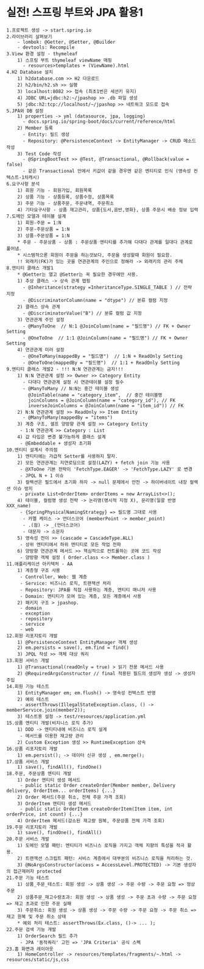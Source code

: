 # 실전! 스프링 부트와 JPA 활용1
    1.프로젝트 생성 -> start.spring.io
    2.라이브러리 살펴보기
        - lombok: @Getter, @Setter, @Builder
        - devtools: Recompile 
    3.View 환경 설정 - thymeleaf
        1) 스프링 부트 thymeleaf viewName 매핑
          - resources>templates + (ViewName).html
    4.H2 Database 설치
        1) h2database.com >> H2 다운로드
        2) h2/bin/h2.sh >> 실행
        3) localhost:8082 >> 접속 (최초1번은 세션키 유지)
        4) JDBC URL=jdbc:h2:~/jpashop >> .db 파일 생성
        5) jdbc:h2:tcp://localhost/~/jpashop >> 네트워크 모드로 접속
    5.JPA와 DB 설정
        1) properties -> yml (datasource, jpa, logging)
          - docs.spring.io/spring-boot/docs/current/reference/html
        2) Member 등록
          - Entity: 필드 생성 
          - Repository: @PersistenceContext -> EntityManager -> CRUD 메소드 작성 
        3) Test Code 작성
          - @SpringBootTest >> @Test, @Transactional, @Rollback(value = false)
          - 같은 Transactional 안에서 키값이 같을 경우엔 같은 엔티티로 인식 (영속성 컨텍스트-1차캐시)
    6.요구사항 분석
        1) 회원 기능 - 회원가입, 회원목록
        2) 상품 기능 - 상품등록, 상품수정, 상품목록
        3) 주문 기능 - 상품주문, 주문내역, 주문취소
        4) 기타요구사항 - 상품 재고관리, 상품{도서,음반,영화}, 상품 주문시 배송 정보 입력
    7.도메인 모델과 테이블 설계
        1) 회원-주문 = 1:N 
        2) 주문-주문상품 = 1:N
        3) 상품-주문상품 = 1:N
        * 주문 - 주문상품 - 상품 : 주문상품 엔티티를 추가해 다대다 관계를 일대다 관계로 풀어냄.
        * 시스템적으론 회원이 주문을 하는것보다, 주문을 생성할때 회원이 필요함.
        !! 외래키(FK)가 있는 곳을 연관관계의 주인으로 정해라 -> 외래키의 관리 주체
    8.엔티티 클래스 개발1
        * @Getter는 열고 @Setter는 꼭 필요한 경우에만 사용.
        1) 추상 클래스 -> 상속 관계 맵핑  
          - @Inheritance(strategy =InheritanceType.SINGLE_TABLE ) // 전략 지정
          - @DiscriminatorColumn(name = "dtype") // 분류 컬럼 지정
        2) 클래스 상속 관계
          - @DiscriminatorValue("B") // 분류 컬럼 값 지정
        3) 연관관계 주인 설정 
          - @ManyToOne  // N:1 @JoinColumn(name = "필드명") // FK + Owner Setting
          - @OneToOne  // 1:1 @JoinColumn(name = "필드명") // FK + Owner Setting
        4) 연관관계 미러 설정
          - @OneToMany(mappedBy = "필드명")  // 1:N + ReadOnly Setting 
          - @OneToOne(mappedBy = "필드명")  // 1:1 + ReadOnly Setting
    9.엔티티 클래스 개발2 - !!! N:N 연관관계는 금지!!!
        1) N:N 연관관계 설정 >> Owner >> Category Entity
          - 다대다 연관관계 설정 시 연관테이블 설정 필수
          - @ManyToMany // N:N는 중간 테이블 생성
            @JoinTable(name = "category_item",  // 중간 테이블명
            joinColumns = @JoinColumn(name = "category_id"), // FK
            inverseJoinColumns = @JoinColumn(name = "item_id")) // FK
        2) N:N 연관관계 설정 >> ReadOnly >> Item Entity
          - @ManyToMany(mappedBy = "items")
        3) 계층 구조, 셀프 양방향 관계 설정 >> Category Entity
         - 1:N 연관관계 >> Category : List
        4) 값 타입은 변경 불가능하게 클래스 설계
         - @Embeddable + 생성자 초기화 
    10.엔티티 설계시 주의점
        1) 엔티티에는 가급적 Setter를 사용하지 말자.
        2) 모든 연관관계는 지연로딩으로 설정(LAZY) + fetch join 기능 사용
         - @XToOne 기본 전략이 'FetchType.EAGER' -> 'FetchType.LAZY' 로 변경
         - JPQL N + 1 이슈
        3) 컬렉션은 필드에서 초기화 하자 -> null 문제에서 안전 -> 하이버네이트 내장 컬렉션 이슈 방지
         - private List<OrderItem> orderItems = new ArrayList<>();
        4) 테이블, 컬럼명 생성 전략 -> 논리명(명시적 지정 X), 문리명(일괄 반영 XXX_name)
         - {SpringPhysicalNamingStrategy} => 필드명 그대로 사용
          - 카멜 케이스 -> 언더스코어 (memberPoint -> member_point)
          - .(점) -> _(언더스코어)
          - 대문자 -> 소문자
        5) 영속성 전이 >> (cascade = CascadeType.ALL)
         - 상위 엔티티에서 하위 엔티티로 모든 작업 전파
        6) 양방향 연관관계 메서드 >> 핵심적으로 컨트롤하는 곳에 코드 작성
         - 양방향 객체 설정 ( Order.class <-> Member.class )
    11.애플리케이션 아키텍처 - AA
        1) 계층형 구조 사용
         - Controller, Web: 웹 계층
         - Service: 비즈니스 로직, 트랜잭션 처리
         - Repository: JPA를 직접 사용하는 계층, 엔티티 매니저 사용
         - Domain: 엔티티가 모여 있는 계층, 모든 계층에서 사용
        2) 패키지 구조 > jpashop.
         - domain
         - exception
         - repository
         - service
         - web
    12.회원 리포지토리 개발
        1) @PersistenceContext EntityManager 객체 생성
        2) em.persists = save(), em.find = find()
        3) JPQL 작성 >> 객체 대상 쿼리
    13.회원 서비스 개발 
        1) @Transactional(readOnly = true) > 읽기 전용 메서드 사용
        2) @RequiredArgsConstructor // final 적용된 필드의 생성자 생성 -> 생성자 주입
    14.회원 기능 테스트
        1) EntityManager em; em.flush() -> 영속성 컨텍스트 반영
        2) 예외 테스트
         - assertThrows(IllegalStateException.class, () -> memberService.join(member2));
        3) 테스트용 설정 -> test/resources/application.yml
    15.상품 엔티티 개발(비지니스 로직 추가)
        1) DDD -> 엔티티내에 비즈니스 로직 설계
         - 메서드를 이용한 재고량 관리
        2) Custom Exception 생성 >> RuntimeException 상속 
    16.상품 리포지토리 개발
        1) em.persist(); -> 데이터 신규 생성 , em.merge(); 
    17.상품 서비스 개발
        1) save(), findAll(), findOne()
    18.주문, 주문상품 엔티티 개발
        1) Order 엔티티 생성 메서드 
         - public static Order createOrder(Member member, Delivery delivery, OrderItem... orderItems) {...}
        2) Order 메서드(주문 취소, 전체 주문 가격 조회)
        3) OrderItem 엔티티 생성 메서드
         - public static OrderItem createOrderItem(Item item, int orderPrice, int count) {...}
        4) OrderItem 메서드(감소된 재고량 원복, 주문상품 전체 가격 조회)
    19.주문 리포지토리 개발
        1) save(), findOne(), findAll() 
    20.주문 서비스 개발
        1) 도메인 모델 패턴: 엔티티가 비즈니스 로직을 가지고 객체 지향의 특성을 적극 활용.
        2) 트랜잭션 스크립트 패턴: 서비스 계층에서 대부분의 비즈니스 로직을 처리하는 것.
        3) @NoArgsConstructor(access = AccessLevel.PROTECTED) -> 기본 생성자의 접근제어자 protected 
    21.주문 기능 테스트
        1) 상품_주문_테스트: 회원 생성 -> 상품 생성 -> 주문 수량 -> 주문 요청 => 정상 주문
        2) 상품주문_재고수량초과: 회원 생성 -> 상품 생성 -> 주문 초과 수량 -> 주문 요청 => 재고 초과로 인한 주문 실패
        3) 주문취소: 회원 생성 -> 상품 생성 -> 주문 수량 -> 주문 요청 -> 주문 취소 => 재고 원복 및 주문 취소 상태
        * 예외 처리 테스트: assertThrows(Ex.class, ()-> ... );
    22.주문 검색 기능 개발
        1) OrderSearch 필드 추가
         - JPA '동적쿼리' 고민 => 'JPA Criteria' 공식 스펙
    23.홈 화면과 레이아웃
        1) HomeController -> resources/templates/fragments/~.html -> resources/static/js,css